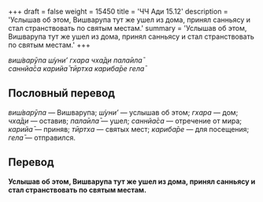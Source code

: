 +++
draft = false
weight = 15450
title = 'ЧЧ Ади 15.12'
description = 'Услышав об этом, Вишварупа тут же ушел из дома, принял санньясу и стал странствовать по святым местам.'
summary = 'Услышав об этом, Вишварупа тут же ушел из дома, принял санньясу и стал странствовать по святым местам.'
+++

_виш́варӯпа ш́уни’ гхара чха̄д̣и пала̄ила̄  
саннйа̄са карийа̄ тӣртха кариба̄ре гела̄_

## Пословный перевод

_виш́варӯпа_ — Вишварупа; _ш́уни’_ — услышав об этом; _гхара_ — дом; _чха̄д̣и_ — оставив; _пала̄ила̄_ — ушел; _саннйа̄са_ — отречение от мира; _карийа̄_ — приняв; _тӣртха_ — святых мест; _кариба̄ре_ — для посещения; _гела̄_ — отправился.

## Перевод

**Услышав об этом, Вишварупа тут же ушел из дома, принял санньясу и стал странствовать по святым местам.**
